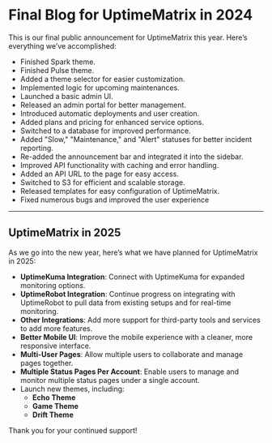 # Final Blog for UptimeMatrix in 2024  

This is our final public announcement for UptimeMatrix this year. Here’s everything we’ve accomplished:  

- Finished Spark theme.  
- Finished Pulse theme.  
- Added a theme selector for easier customization.  
- Implemented logic for upcoming maintenances.  
- Launched a basic admin UI.  
- Released an admin portal for better management.  
- Introduced automatic deployments and user creation.  
- Added plans and pricing for enhanced service options.  
- Switched to a database for improved performance.  
- Added "Slow," "Maintenance," and "Alert" statuses for better incident reporting.  
- Re-added the announcement bar and integrated it into the sidebar.  
- Improved API functionality with caching and error handling.  
- Added an API URL to the page for easy access.  
- Switched to S3 for efficient and scalable storage.  
- Released templates for easy configuration of UptimeMatrix.  
- Fixed numerous bugs and improved the user experience 

---

## UptimeMatrix in  2025  

As we go into the new year, here’s what we have planned for UptimeMatrix in 2025:  

- **UptimeKuma Integration**: Connect with UptimeKuma for expanded monitoring options.  
- **UptimeRobot Integration**: Continue progress on integrating with UptimeRobot to pull data from existing setups and for real-time monitoring.  
- **Other Integrations**: Add more support for third-party tools and services to add more features.  
- **Better Mobile UI**: Improve the mobile experience with a cleaner, more responsive interface.  
- **Multi-User Pages**: Allow multiple users to collaborate and manage pages together.  
- **Multiple Status Pages Per Account**: Enable users to manage and monitor multiple status pages under a single account.  
- Launch new themes, including:  
  - **Echo Theme**  
  - **Game Theme**  
  - **Drift Theme**  

Thank you for your continued support!  